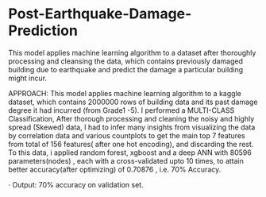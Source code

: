 # Post-Earthquake-Damage-Prediction
This model applies machine learning algorithm to a dataset after thoroughly processing and cleansing  the data, which contains previously damaged building due to earthquake and predict the damage a particular building might incur.

APPROACH:
This model applies machine learning algorithm to a kaggle dataset, which contains 2000000 rows of building data and its past damage degree it had incurred (from Grade1 -5). I performed a MULTI-CLASS Classification,  After thorough processing and cleaning the noisy and highly spread (Skewed) data,  I had to infer many insights from visualizing the data by correlation data and various countplots to get the main top 7 features from total of 156 features( after one hot encoding), and discarding the rest.
To this data, i applied random forest, xgboost and a deep ANN with 80596 parameters(nodes) , each with a cross-validated upto 10 times, to attain better accuracy(after optimizing) of 0.70876 , i.e. 70% Accuracy.  

· Output: 70% accuracy on validation set.
